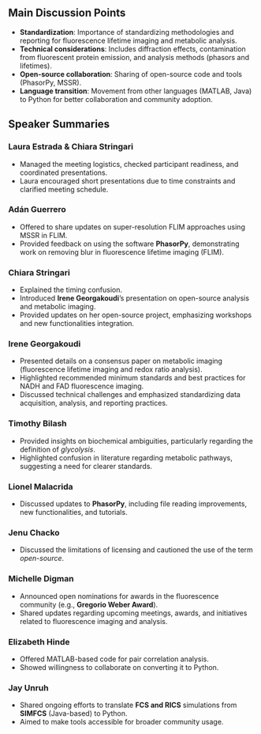 ## Main Discussion Points

- **Standardization**: Importance of standardizing methodologies and reporting for fluorescence lifetime imaging and metabolic analysis.
- **Technical considerations**: Includes diffraction effects, contamination from fluorescent protein emission, and analysis methods (phasors and lifetimes).
- **Open-source collaboration**: Sharing of open-source code and tools (PhasorPy, MSSR).
- **Language transition**: Movement from other languages (MATLAB, Java) to Python for better collaboration and community adoption.

## Speaker Summaries

### Laura Estrada & Chiara Stringari
- Managed the meeting logistics, checked participant readiness, and coordinated presentations.
- Laura encouraged short presentations due to time constraints and clarified meeting schedule.

### Adán Guerrero
- Offered to share updates on super-resolution FLIM approaches using MSSR in FLIM.
- Provided feedback on using the software **PhasorPy**, demonstrating work on removing blur in fluorescence lifetime imaging (FLIM).

### Chiara Stringari
- Explained the timing confusion.
- Introduced **Irene Georgakoudi**’s presentation on open-source analysis and metabolic imaging.
- Provided updates on her open-source project, emphasizing workshops and new functionalities integration.

### Irene Georgakoudi
- Presented details on a consensus paper on metabolic imaging (fluorescence lifetime imaging and redox ratio analysis).
- Highlighted recommended minimum standards and best practices for NADH and FAD fluorescence imaging.
- Discussed technical challenges and emphasized standardizing data acquisition, analysis, and reporting practices.

### Timothy Bilash
- Provided insights on biochemical ambiguities, particularly regarding the definition of *glycolysis*.
- Highlighted confusion in literature regarding metabolic pathways, suggesting a need for clearer standards.

### Lionel Malacrida
- Discussed updates to **PhasorPy**, including file reading improvements, new functionalities, and tutorials.

### Jenu Chacko
- Discussed the limitations of licensing and cautioned the use of the term *open-source*.

### Michelle Digman
- Announced open nominations for awards in the fluorescence community (e.g., **Gregorio Weber Award**).
- Shared updates regarding upcoming meetings, awards, and initiatives related to fluorescence imaging and analysis.

### Elizabeth Hinde
- Offered MATLAB-based code for pair correlation analysis.
- Showed willingness to collaborate on converting it to Python.

### Jay Unruh
- Shared ongoing efforts to translate **FCS and RICS** simulations from **SIMFCS** (Java-based) to Python.
- Aimed to make tools accessible for broader community usage.
